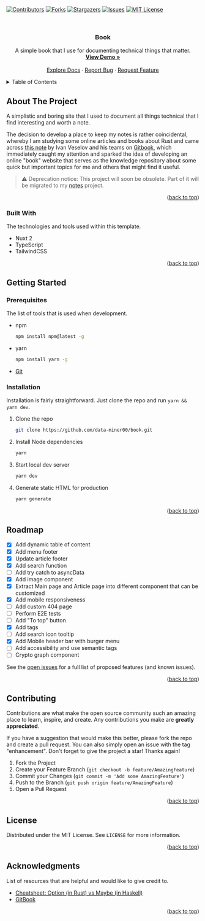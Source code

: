 <a name="readme-top"></a>

<!-- PROJECT SHIELDS -->

[![Contributors][contributors-shield]][contributors-url]
[![Forks][forks-shield]][forks-url]
[![Stargazers][stars-shield]][stars-url]
[![Issues][issues-shield]][issues-url]
[![MIT License][license-shield]][license-url]

<!-- PROJECT LOGO -->
<br />
<div align="center">
  <h3 align="center">Book</h3>

  <p align="center">
    A simple book that I use for documenting technical things that matter.
    <br />
    <a href="https://book-dun-three.vercel.app/"><strong>View Demo »</strong></a>
    <br />
    <br />
    <a href="https://github.com/data-miner00/book">Explore Docs</a>
    ·
    <a href="https://github.com/data-miner00/book/issues">Report Bug</a>
    ·
    <a href="https://github.com/data-miner00/book/issues">Request Feature</a>
  </p>
</div>

<!-- TABLE OF CONTENTS -->
<details>
  <summary>Table of Contents</summary>
  <ol>
    <li>
      <a href="#about-the-project">About The Project</a>
      <ul>
        <li><a href="#built-with">Built With</a></li>
      </ul>
    </li>
    <li>
      <a href="#getting-started">Getting Started</a>
      <ul>
        <li><a href="#prerequisites">Prerequisites</a></li>
        <li><a href="#installation">Installation</a></li>
      </ul>
    </li>
    <li><a href="#usage">Usage</a></li>
    <li><a href="#roadmap">Roadmap</a></li>
    <li><a href="#contributing">Contributing</a></li>
    <li><a href="#license">License</a></li>
    <li><a href="#acknowledgments">Acknowledgments</a></li>
  </ol>
</details>

<!-- ABOUT THE PROJECT -->

## About The Project

A simplistic and boring site that I used to document all things technical that I find interesting and worth a note.

The decision to develop a place to keep my notes is rather coincidental, whereby I am studying some online articles and books about Rust and came across [this note](https://notes.iveselov.info/programming/cheatsheet-rust-option-vs-haskell-maybe) by Ivan Veselov and his teams on [Gitbook](https://www.gitbook.com/), which immediately caught my attention and sparked the idea of developing an online "book" website that serves as the knowledge repository about some quick but important topics for me and others that might find it useful.

> ⚠ Deprecation notice: This project will soon be obsolete. Part of it will be migrated to my [notes](https://github.com/data-miner00/notes) project.

<p align="right">(<a href="#readme-top">back to top</a>)</p>

### Built With

The technologies and tools used within this template.

- Nuxt 2
- TypeScript
- TailwindCSS

<p align="right">(<a href="#readme-top">back to top</a>)</p>

<!-- GETTING STARTED -->

## Getting Started

### Prerequisites

The list of tools that is used when development.

- npm
  ```sh
  npm install npm@latest -g
  ```
- yarn
  ```sh
  npm install yarn -g
  ```
- [Git](https://git-scm.com/downloads)

### Installation

Installation is fairly straightforward. Just clone the repo and run `yarn && yarn dev`.

1. Clone the repo
   ```sh
   git clone https://github.com/data-miner00/book.git
   ```
2. Install Node dependencies
   ```sh
   yarn
   ```
3. Start local dev server
   ```sh
   yarn dev
   ```
4. Generate static HTML for production
   ```sh
   yarn generate
   ```

<p align="right">(<a href="#readme-top">back to top</a>)</p>

<!-- ROADMAP -->

## Roadmap

- [x] Add dynamic table of content
- [x] Add menu footer
- [x] Update article footer
- [x] Add search function
- [ ] Add try catch to asyncData
- [x] Add image component
- [x] Extract Main page and Article page into different component that can be customized
- [x] Add mobile responsiveness
- [ ] Add custom 404 page
- [ ] Perform E2E tests
- [ ] Add "To top" button
- [x] Add tags
- [ ] Add search icon tooltip
- [x] Add Mobile header bar with burger menu
- [ ] Add accessibility and use semantic tags
- [ ] Crypto graph component

See the [open issues](https://github.com/data-miner00/book/issues) for a full list of proposed features (and known issues).

<p align="right">(<a href="#readme-top">back to top</a>)</p>

<!-- CONTRIBUTING -->

## Contributing

Contributions are what make the open source community such an amazing place to learn, inspire, and create. Any contributions you make are **greatly appreciated**.

If you have a suggestion that would make this better, please fork the repo and create a pull request. You can also simply open an issue with the tag "enhancement".
Don't forget to give the project a star! Thanks again!

1. Fork the Project
2. Create your Feature Branch (`git checkout -b feature/AmazingFeature`)
3. Commit your Changes (`git commit -m 'Add some AmazingFeature'`)
4. Push to the Branch (`git push origin feature/AmazingFeature`)
5. Open a Pull Request

<p align="right">(<a href="#readme-top">back to top</a>)</p>

<!-- LICENSE -->

## License

Distributed under the MIT License. See `LICENSE` for more information.

<p align="right">(<a href="#readme-top">back to top</a>)</p>

<!-- ACKNOWLEDGMENTS -->

## Acknowledgments

List of resources that are helpful and would like to give credit to.

- [Cheatsheet: Option (in Rust) vs Maybe (in Haskell)](https://notes.iveselov.info/programming/cheatsheet-rust-option-vs-haskell-maybe)
- [GitBook](https://www.gitbook.com/)

<p align="right">(<a href="#readme-top">back to top</a>)</p>

<!-- MARKDOWN LINKS & IMAGES -->

[contributors-shield]: https://img.shields.io/github/contributors/data-miner00/book.svg?style=for-the-badge
[contributors-url]: https://github.com/data-miner00/book/graphs/contributors
[forks-shield]: https://img.shields.io/github/forks/data-miner00/book.svg?style=for-the-badge
[forks-url]: https://github.com/data-miner00/book/network/members
[stars-shield]: https://img.shields.io/github/stars/data-miner00/book.svg?style=for-the-badge
[stars-url]: https://github.com/data-miner00/book/stargazers
[issues-shield]: https://img.shields.io/github/issues/data-miner00/book.svg?style=for-the-badge
[issues-url]: https://github.com/data-miner00/book/issues
[license-shield]: https://img.shields.io/github/license/data-miner00/book.svg?style=for-the-badge
[license-url]: https://github.com/data-miner00/book/blob/master/LICENSE
[product-screenshot]: images/screenshot.png
